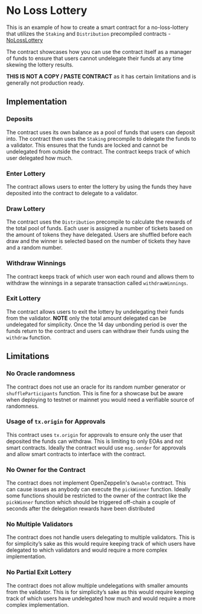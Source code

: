 # No Loss Lottery

This is an example of how to create a smart contract for a no-loss-lottery that utilizes
the `Staking` and `Distribution` precompiled contracts - [NoLossLottery](./contracts/NoLossLottery.sol)

The contract showcases how you can use the contract itself as a manager of funds to ensure
that users cannot undelegate their funds at any time skewing the lottery results.

**THIS IS NOT A COPY / PASTE CONTRACT** as it has certain limitations and is generally not production ready.

## Implementation

### Deposits
The contract uses its own balance as a pool of funds that users can deposit into. The contract
then uses the `Staking` precompile to delegate the funds to a validator. This ensures that the funds
are locked and cannot be undelegated from outside the contract. The contract keeps track of which user
delegated how much.

### Enter Lottery
The contract allows users to enter the lottery by using the funds they have deposited into the contract
to delegate to a validator.

### Draw Lottery
The contract uses the `Distribution` precompile to calculate the rewards of the total pool of funds. Each user
is assigned a number of tickets based on the amount of tokens they have delegated. Users are shuffled before each draw
and the winner is selected based on the number of tickets they have and a random number.

### Withdraw Winnings
The contract keeps track of which user won each round and allows them to withdraw the winnings in a separate
transaction called `withdrawWinnings`.

### Exit Lottery
The contract allows users to exit the lottery by undelegating their funds from the validator. **NOTE** only 
the total amount delegated can be undelegated for simplicity. Once the 14 day unbonding period is over the 
funds return to the contract and users can withdraw their funds using the `withdraw` function.

## Limitations

### No Oracle randomness
The contract does not use an oracle for its random number generator or `shuffleParticipants` function.
This is fine for a showcase but be aware when deploying to testnet or mainnet you would need a verifiable
source of randomness.

### Usage of `tx.origin` for Approvals
This contract uses `tx.origin` for approvals to ensure only the user that deposited the funds can withdraw.
This is limiting to only EOAs and not smart contracts. Ideally the contract would use `msg.sender` for approvals and 
allow smart contracts to interface with the contract.

### No Owner for the Contract
The contract does not implement OpenZeppelin's `Ownable` contract. This can cause issues as anybody can 
execute the `pickWinner` function. Ideally some functions should be restricted to the owner of the contract
like the `pickWinner` function which should be triggered off-chain a couple of seconds after the 
delegation rewards have been distributed

### No Multiple Validators
The contract does not handle users delegating to multiple validators. This is for simplicity’s sake as this would require
keeping track of which users have delegated to which validators and would require a more complex implementation.

### No Partial Exit Lottery
The contract does not allow multiple undelegations with smaller amounts from the validator. 
This is for simplicity’s sake as this would require keeping track of which users have undelegated how much 
and would require a more complex implementation.